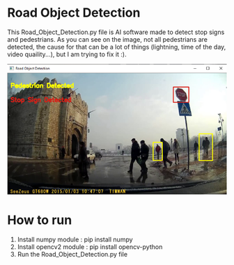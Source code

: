 # Road Object Detection

This Road_Object_Detection.py file is AI software made to detect stop signs and pedestrians. As you can see on the image, not all pedestrians are detected, the cause for that can be a lot of things (lightning, time of the day, video quaility...), but I am trying to fix it :).

![alt text](https://github.com/nikolakosticc/road-object-detection/blob/main/Road%20Object%20Detection/Example.png)

# How to run

1. Install numpy module : pip install numpy
2. Install opencv2 module : pip install opencv-python
3. Run the Road_Object_Detection.py file
